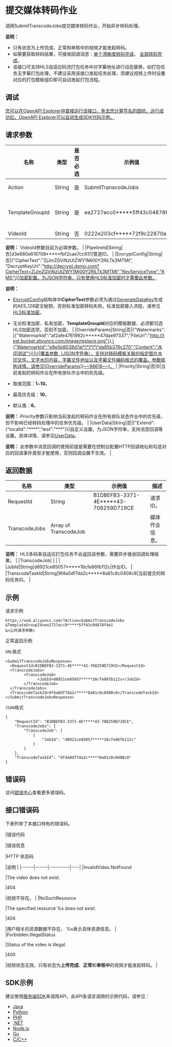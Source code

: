 # 提交媒体转码作业

调用SubmitTranscodeJobs提交媒体转码作业，开始异步转码处理。

**说明：**

-   只有状态为上传完成、正常和审核中的视频才能发起转码。
-   如需要获取转码结果，可接收回调消息：[单个清晰度转码完成](~~55636~~)、 [全部转码完成](~~55638~~)。
-   该接口可支持HLS自适应码流打包任务中对字幕地址进行动态替换，如打包任务无字幕打包处理，不建议采用该接口发起任务处理，而建议视频上传时设置对应的打包模板组ID即可自动发起打包流程。

## 调试

[您可以在OpenAPI Explorer中直接运行该接口，免去您计算签名的困扰。运行成功后，OpenAPI Explorer可以自动生成SDK代码示例。](https://api.aliyun.com/#product=vod&api=SubmitTranscodeJobs&type=RPC&version=2017-03-21)

## 请求参数

|名称|类型|是否必选|示例值|描述|
|--|--|----|---|--|
|Action|String|是|SubmitTranscodeJobs|系统规定参数。取值：**SubmitTranscodeJobs**。 |
|TemplateGroupId|String|是|ea2727ecc0\*\*\*\*\*5ff43c04878f4e1|视频转码时使用的转码组ID。使用指定的模板组进行转码，您可以登录[控制台转码设置](https://vod.console.aliyun.com/?spm=a2c4g.11186623.2.18.2f1a2267jCybwh#/vod/settings/transcode/vod)查看模版组ID。 |
|VideoId|String|否|0222e203cf\*\*\*\*\*72f9c22870a4d2c|视频ID。

 **说明：** VideoId参数目前为必填参数。 |
|PipelineId|String|否|d3e680e618708\*\*\*\*\*fbf2cae7cc931|管道ID。 |
|EncryptConfig|String|否|\{"CipherText":"ZjJmZGViNzUtZWY1Mi00Y2RlLTk3MTMt", "DecryptKeyUri":"http://decrypt.demo.com?CipherText=ZjJmZGViNzUtZWY1Mi00Y2RlLTk3MTMt","KeyServiceType":"KMS"\}|加密配置，为JSON字符串，只有使用HLS标准加密时才需要此参数。

 **说明：**

-   [EncryptConfig](~~86952~~)结构体中**CipherText**参数必须为通过[GenerateDataKey](~~28948~~)生成的AES\_128密文秘钥，否则标准加密转码失败。标准加密接入流程，请参见[HLS标准加密](~~68612~~)。
-   无论标准加密、私有加密，**TemplateGroupId**对应的模板数据，必须都勾选HLS加密选项，否则不加密。 |
|OverrideParams|String|否|\{"Watermarks":\[\{"WatermarkId":"af2afe4761992c\*\*\*\*\*47dae97337","FileUrl":"http://test.bucket.aliyuncs.com/image/replace.png"\},\{"WatermarkId":"e8e5b8038d7a\*\*\*\*\*da85b376c270","Content":"水印测试"\}\]\}|覆盖参数（JSON字符串），支持对转码模板关联的指定图片水印文件、文字水印内容、字幕文件地址以及字幕文件编码格式的覆盖。参数结构详情，请参见[OverrideParams](~~98618~~)。 |
|Priority|String|否|6|当前发起的转码作业在所有排队作业中的优先级。

 -   取值范围：**1**~**10**。
-   最高优先级：**10**。
-   默认值：**6**。

**说明：** Priority参数只影响当前发起的转码作业在所有排队状态作业中的优先级，但不影响已经转码处理中的任务优先级。 |
|UserData|String|否|\{"Extend":\{"localId":"\*\*\*\*","test":"\*\*\*"\}\}|自定义设置。为JSON字符串，支持消息回调等设置。具体详情，请参见[UserData](~~86952~~)。

 **说明：** 此参数中消息回调的使用前提是需要在控制台配置HTTP回调地址和勾选对应的回调事件类型才能使用，否则回调设置不生效。 |

## 返回数据

|名称|类型|示例值|描述|
|--|--|---|--|
|RequestId|String|B1DBEFB3-3371-4E\*\*\*\*\*43-708259D719CE|请求ID。 |
|TranscodeJobs|Array of TranscodeJob| |媒体作业信息。

 **说明：** HLS多码率自适应打包任务不会返回该参数，需要异步接收回调处理结果。 |
|TranscodeJob| | | |
|JobId|String|d8921ce85057\*\*\*\*\*16cfe86fb112c|作业ID。 |
|TranscodeTaskId|String|9f4a0df7da2c\*\*\*\*\*8a81c8c0408c8|当前提交的转码任务ID。 |

## 示例

请求示例

```
https://vod.aliyuncs.com/?Action=SubmitTranscodeJobs
&TemplateGroupId=ea2727ecc0*****5ff43c04878f4e1
&<公共请求参数>
```

正常返回示例

`XML`格式

```
<SubmitTranscodeJobsResponse>
  <RequestId>B1DBEFB3-3371-4E*****43-708259D719CE</RequestId>
  <TranscodeJobs>
        <TranscodeJob>
              <JobId>d8921ce85057*****16cfe86fb112c</JobId>
        </TranscodeJob>
  </TranscodeJobs>
  <TranscodeTaskId>9f4a0df7da2c*****8a81c8c0408c8</TranscodeTaskId>
</SubmitTranscodeJobsResponse>
```

`JSON`格式

```
{
	"RequestId": "B1DBEFB3-3371-4E*****43-708259D719CE",
	"TranscodeJobs": {
		"TranscodeJob": [
			{
				"JobId": "d8921ce85057*****16cfe86fb112c"
			}
		]
	},
	"TranscodeTaskId": "9f4a0df7da2c*****8a81c8c0408c8"
}
```

## 错误码

访问[错误中心](https://error-center.aliyun.com/status/product/vod)查看更多错误码。

## 接口错误码

下表列举了本接口特有的错误码。

|错误代码

|错误信息

|HTTP 状态码

|说明 |
|------|------|----------|----|
|InvalidVideo.NotFound

|The video does not exist.

|404

|视频不存在。 |
|NoSuchResource

|The specified resource %s does not exist.

|404

|用户相关的资源数据不存在， %s表示具体资源信息。 |
|Forbidden.IllegalStatus

|Status of the video is illegal.

|400

|视频状态无效。只有状态为**上传完成**、**正常**和**审核中**的视频才能发起转码。 |

## SDK示例

建议使用[服务端SDK](~~101789~~)来调用API，此API各语言调用的示例代码，请参见：

-   [Java](~~61063~~)
-   [Python](~~61054~~)
-   [PHP](~~61069~~)
-   [.NET](~~84750~~)
-   [Node.js](~~101396~~)
-   [Go](~~101411~~)
-   [C/C++](~~101261~~)

